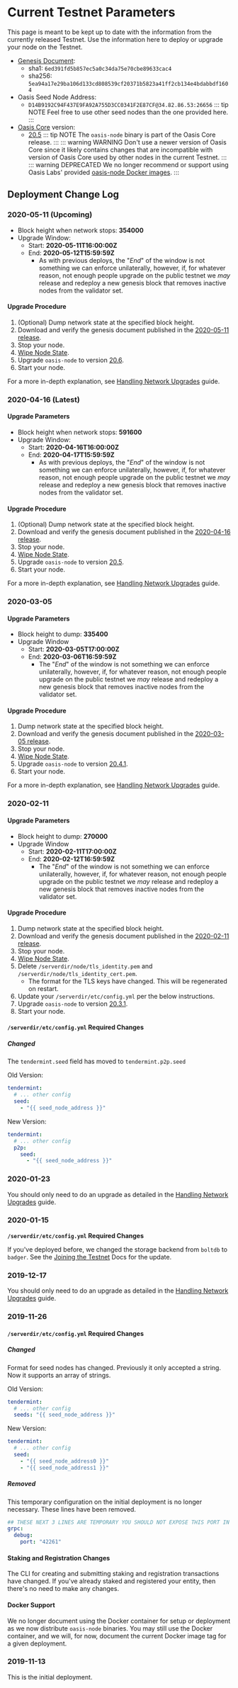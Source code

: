 # Current Testnet Parameters

This page is meant to be kept up to date with the information from the currently
released Testnet. Use the information here to deploy or upgrade your node on the
Testnet.

* [Genesis Document](https://github.com/oasislabs/public-testnet-artifacts/releases/download/2020-04-16/genesis.json):
  * sha1: `6ed391fd5b857ec5a0c34da75e70cbe89633cac4`
  * sha256: `5ea94a17e29ba106d133cd808539cf20371b5823a41ff2cb134e4bdabbdf1604`
* Oasis Seed Node Address:
  * `D14B9192C94F437E9FA92A755D3CC0341F2E87CF@34.82.86.53:26656`
  ::: tip NOTE
  Feel free to use other seed nodes than the one provided here.
  :::
* [Oasis Core] version:
  * [20.5]
  ::: tip NOTE
  The `oasis-node` binary is part of the Oasis Core release.
  :::
  ::: warning WARNING
  Don't use a newer version of Oasis Core since it likely contains changes that
  are incompatible with version of Oasis Core used by other nodes in the current
  Testnet.
  :::
  ::: warning DEPRECATED
  We no longer recommend or support using Oasis Labs' provided [oasis-node
  Docker images].
  :::

[Oasis Core]: https://github.com/oasislabs/oasis-core
[oasis-node Docker images]: https://hub.docker.com/r/oasislabs/oasis-node/tags

## Deployment Change Log

### 2020-05-11 (Upcoming)

* Block height when network stops: **354000**
* Upgrade Window:
  * Start: **2020-05-11T16:00:00Z**
  * End: **2020-05-12T15:59:59Z**
    * As with previous deploys, the "_End_" of the window is not something we
      can enforce unilaterally, however, if, for whatever reason, not enough
      people upgrade on the public testnet we _may_ release and redeploy a new
      genesis block that removes inactive nodes from the validator set.

#### Upgrade Procedure

1. (Optional) Dump network state at the specified block height.
2. Download and verify the genesis document published in the [2020-05-11 release].
3. Stop your node.
4. [Wipe Node State].
5. Upgrade `oasis-node` to version [20.6].
6. Start your node.

For a more in-depth explanation, see [Handling Network Upgrades] guide.

[2020-05-11 release]: https://github.com/oasislabs/public-testnet-artifacts/releases/tag/2020-05-11
[20.6]: https://github.com/oasislabs/oasis-core/releases/tag/v20.6

### 2020-04-16 (Latest)

#### Upgrade Parameters

* Block height when network stops: **591600**
* Upgrade Window:
  * Start: **2020-04-16T16:00:00Z**
  * End: **2020-04-17T15:59:59Z**
    * As with previous deploys, the "_End_" of the window is not something we
      can enforce unilaterally, however, if, for whatever reason, not enough
      people upgrade on the public testnet we _may_ release and redeploy a new
      genesis block that removes inactive nodes from the validator set.

#### Upgrade Procedure

1. (Optional) Dump network state at the specified block height.
2. Download and verify the genesis document published in the [2020-04-16 release].
3. Stop your node.
4. [Wipe Node State].
5. Upgrade `oasis-node` to version [20.5].
6. Start your node.

For a more in-depth explanation, see [Handling Network Upgrades] guide.

[2020-04-16 release]: https://github.com/oasislabs/public-testnet-artifacts/releases/tag/2020-04-16
[20.5]: https://github.com/oasislabs/oasis-core/releases/tag/v20.5

### 2020-03-05

#### Upgrade Parameters

* Block height to dump: **335400**
* Upgrade Window
  * Start: **2020-03-05T17:00:00Z**
  * End: **2020-03-06T16:59:59Z**
    * The "_End_" of the window is not something we can enforce unilaterally,
      however, if, for whatever reason, not enough people upgrade on the public
      testnet we _may_ release and redeploy a new genesis block that removes
      inactive nodes from the validator set.

#### Upgrade Procedure

1. Dump network state at the specified block height.
2. Download and verify the genesis document published in the [2020-03-05 release].
3. Stop your node.
4. [Wipe Node State].
5. Upgrade `oasis-node` to version [20.4.1].
6. Start your node.

For a more in-depth explanation, see [Handling Network Upgrades] guide.

[2020-03-05 release]: https://github.com/oasislabs/public-testnet-artifacts/releases/tag/2020-03-05
[20.4.1]: https://github.com/oasislabs/oasis-core/releases/tag/v20.4.1

### 2020-02-11

#### Upgrade Parameters

* Block height to dump: **270000**
* Upgrade Window
  * Start: **2020-02-11T17:00:00Z**
  * End: **2020-02-12T16:59:59Z**
    * The "_End_" of the window is not something we can enforce unilaterally,
      however, if, for whatever reason, not enough people upgrade on the public
      testnet we _may_ release and redeploy a new genesis block that removes
      inactive nodes from the validator set.

#### Upgrade Procedure

1. Dump network state at the specified block height.
2. Download and verify the genesis document published in the [2020-02-11 release].
3. Stop your node.
4. [Wipe Node State].
5. Delete `/serverdir/node/tls_identity.pem` and
   `/serverdir/node/tls_identity_cert.pem`.
    * The format for the TLS keys have changed. This will be regenerated on
      restart.
6. Update your `/serverdir/etc/config.yml` per the below instructions.
7. Upgrade `oasis-node` to version [20.3.1].
8. Start your node.

[2020-02-11 release]: https://github.com/oasislabs/public-testnet-artifacts/releases/tag/2020-02-11
[20.3.1]: https://github.com/oasislabs/oasis-core/releases/tag/v20.3.1

#### `/serverdir/etc/config.yml` Required Changes

##### Changed

The `tendermint.seed` field has moved to `tendermint.p2p.seed`

Old Version:

```yaml
tendermint:
  # ... other config
  seed:
    - "{{ seed_node_address }}"
```

New Version:

```yaml
tendermint:
  # ... other config
  p2p:
    seed:
      - "{{ seed_node_address }}"
```

### 2020-01-23

You should only need to do an upgrade as detailed in the [Handling Network
Upgrades] guide.

### 2020-01-15

**`/serverdir/etc/config.yml` Required Changes**

If you've deployed before, we changed the storage backend from `boltdb` to
`badger`. See the [Joining the Testnet](./joining-the-testnet.md) Docs for the
update.

### 2019-12-17

You should only need to do an upgrade as detailed in the [Handling Network
Upgrades] guide.

### 2019-11-26

#### `/serverdir/etc/config.yml` Required Changes

##### Changed

Format for seed nodes has changed. Previously it only accepted a string. Now it
supports an array of strings.

Old Version:

```yaml
tendermint:
  # ... other config
  seeds: "{{ seed_node_address }}"
```

New Version:

```yaml
tendermint:
  # ... other config
  seed:
    - "{{ seed_node_address0 }}"
    - "{{ seed_node_address1 }}"
```

##### Removed

This temporary configuration on the initial deployment is no longer necessary.
These lines have been removed.

```yaml
## THESE NEXT 3 LINES ARE TEMPORARY YOU SHOULD NOT EXPOSE THIS PORT IN ANY WAY
grpc:
  debug:
    port: "42261"
```

#### Staking and Registration Changes

The CLI for creating and submitting staking and registration transactions have
changed. If you've already staked and registered your entity, then there's no
need to make any changes.

#### Docker Support

We no longer document using the Docker container for setup or deployment as we
now distribute `oasis-node` binaries. You may still use the Docker container,
and we will, for now, document the current Docker image tag for a given
deployment.

### 2019-11-13

This is the initial deployment.

[Wipe Node State]: ./maintenance/wiping-node-state.md#state-wipe-and-keep-node-identity
[Handling Network Upgrades]: ./maintenance/handling-network-upgrades.md

